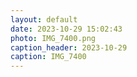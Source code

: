 ```yaml
---
layout: default
date: 2023-10-29 15:02:43
photo: IMG_7400.png
caption_header: 2023-10-29
caption: IMG_7400
---
```

